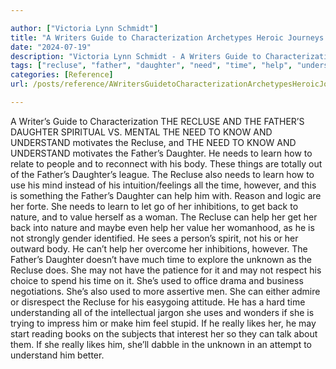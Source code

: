 ```yaml
---

author: ["Victoria Lynn Schmidt"]
title: "A Writers Guide to Characterization Archetypes Heroic Journeys and Other Elements of Dynamic Character Development - part0010_split_022.html"
date: "2024-07-19"
description: "Victoria Lynn Schmidt - A Writers Guide to Characterization Archetypes Heroic Journeys and Other Elements of Dynamic Character Development"
tags: ["recluse", "father", "daughter", "need", "time", "help", "understand", "learn", "may", "know", "motivates", "body", "also", "however", "inhibition", "get", "back", "nature", "value", "unknown", "used", "really", "like", "writer", "guide"]
categories: [Reference]
url: /posts/reference/AWritersGuidetoCharacterizationArchetypesHeroicJourneysandOtherElementsofDynamicCharacterDevelopment-part0010split022html

---
```



A Writer’s Guide to Characterization
 THE RECLUSE AND THE FATHER’S DAUGHTER
SPIRITUAL VS. MENTAL
THE NEED TO KNOW AND UNDERSTAND motivates the Recluse, and THE NEED TO KNOW AND UNDERSTAND motivates the Father’s Daughter. He needs to learn how to relate to people and to reconnect with his body. These things are totally out of the Father’s Daughter’s league. The Recluse also needs to learn how to use his mind instead of his intuition/feelings all the time, however, and this is something the Father’s Daughter can help him with. Reason and logic are her forte.
She needs to learn to let go of her inhibitions, to get back to nature, and to value herself as a woman. The Recluse can help her get her back into nature and maybe even help her value her womanhood, as he is not strongly gender identified. He sees a person’s spirit, not his or her outward body. He can’t help her overcome her inhibitions, however.
The Father’s Daughter doesn’t have much time to explore the unknown as the Recluse does. She may not have the patience for it and may not respect his choice to spend his time on it. She’s used to office drama and business negotiations. She’s also used to more assertive men. She can either admire or disrespect the Recluse for his easygoing attitude.
He has a hard time understanding all of the intellectual jargon she uses and wonders if she is trying to impress him or make him feel stupid. If he really likes her, he may start reading books on the subjects that interest her so they can talk about them. If she really likes him, she’ll dabble in the unknown in an attempt to understand him better.

